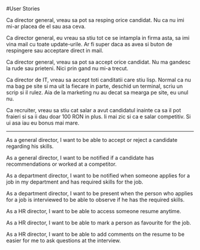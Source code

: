 #User Stories

Ca director general, vreau sa pot sa resping orice candidat. Nu ca nu imi mi-ar
placea de el sau asa ceva.

Ca director general, eu vreau sa stiu tot ce se intampla in firma asta, sa imi
vina mail cu toate update-urile. Ar fi super daca as avea si buton de
respingere sau acceptare direct in mail.

Ca director general, vreau sa pot sa accept orice candidat. Nu ma gandesc la
rude sau prieteni. Nici prin gand nu mi-a trecut.

Ca director de IT, vreau sa accept toti canditatii care stiu lisp. Normal ca nu
ma bag pe site si ma uit la fiecare in parte, deschid un terminal, scriu un 
scrip si il rulez. Aia de la marketing nu au decat sa mearga pe site, eu unul
nu.

Ca recruiter, vreau sa stiu cat salar a avut candidatul inainte ca sa il pot
fraieri si sa ii dau doar 100 RON in plus. Ii mai zic si ca e salar competitiv.
Si ui asa iau eu bonus mai mare.

-------------------------------------------------------------------------------------------------------
As a general director, I want to be able to accept or reject a candidate
regarding his skills. 

As a general director, I want to be notified if a candidate has recommendations
or worked at a competitor.


As a department director, I want to be notified when someone applies for a job 
in my department and has required skills for the job.

As a department director, I want to be present when the person who applies for 
a job is interviewed to be able to observe if he has the required skills.


As a HR director, I want to be able to access someone resume anytime.

As a HR director, I want to be able to mark a person as favourite for the job.

As a HR director, I want to be able to add comments on the resume to be easier 
for me to ask questions at the interview.



